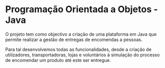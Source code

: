 # Programação Orientada a Objetos - Java

O projeto tem como objectivo a criação de uma plataforma em Java que permite realizar a gestão de entregas de encomendas a pessoas.

Para tal desenvolvemos todas as funcionalidades, desde a criação de utilizadores, transportadoras, lojas e voluntários
à simulação do processo de encomendar um produto até este ser entregue.
